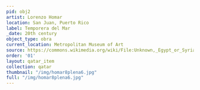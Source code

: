 ```yaml
---
pid: obj2
artist: Lorenzo Homar
location: San Juan, Puerto Rico
label: Temporera del Mar
_date: 20th century
object_type: obra
current_location: Metropolitan Museum of Art
source: https://commons.wikimedia.org/wiki/File:Unknown,_Egypt_or_Syria,_14th_Century_-_Sulwan_Al-Muta%27a_-_Google_Art_Project.jpg
order: '01'
layout: qatar_item
collection: qatar
thumbnail: "/img/homar8plena6.jpg"
full: "/img/homar8plena6.jpg"
---
```

